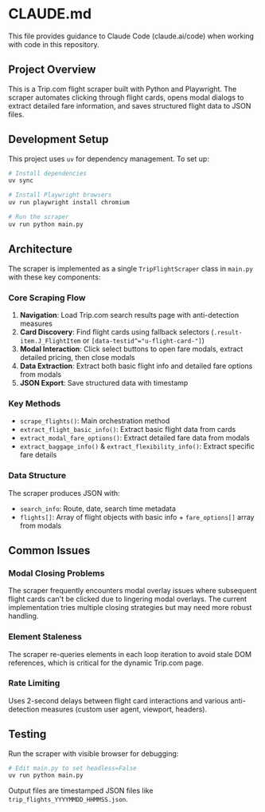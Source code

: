 # CLAUDE.md

This file provides guidance to Claude Code (claude.ai/code) when working with code in this repository.

## Project Overview

This is a Trip.com flight scraper built with Python and Playwright. The scraper automates clicking through flight cards, opens modal dialogs to extract detailed fare information, and saves structured flight data to JSON files.

## Development Setup

This project uses `uv` for dependency management. To set up:

```bash
# Install dependencies
uv sync

# Install Playwright browsers
uv run playwright install chromium

# Run the scraper
uv run python main.py
```

## Architecture

The scraper is implemented as a single `TripFlightScraper` class in `main.py` with these key components:

### Core Scraping Flow
1. **Navigation**: Load Trip.com search results page with anti-detection measures
2. **Card Discovery**: Find flight cards using fallback selectors (`.result-item.J_FlightItem` or `[data-testid^="u-flight-card-"]`)
3. **Modal Interaction**: Click select buttons to open fare modals, extract detailed pricing, then close modals
4. **Data Extraction**: Extract both basic flight info and detailed fare options from modals
5. **JSON Export**: Save structured data with timestamp

### Key Methods
- `scrape_flights()`: Main orchestration method
- `extract_flight_basic_info()`: Extract basic flight data from cards
- `extract_modal_fare_options()`: Extract detailed fare data from modals
- `extract_baggage_info()` & `extract_flexibility_info()`: Extract specific fare details

### Data Structure
The scraper produces JSON with:
- `search_info`: Route, date, search time metadata
- `flights[]`: Array of flight objects with basic info + `fare_options[]` array from modals

## Common Issues

### Modal Closing Problems
The scraper frequently encounters modal overlay issues where subsequent flight cards can't be clicked due to lingering modal overlays. The current implementation tries multiple closing strategies but may need more robust handling.

### Element Staleness
The scraper re-queries elements in each loop iteration to avoid stale DOM references, which is critical for the dynamic Trip.com page.

### Rate Limiting
Uses 2-second delays between flight card interactions and various anti-detection measures (custom user agent, viewport, headers).

## Testing

Run the scraper with visible browser for debugging:
```bash
# Edit main.py to set headless=False
uv run python main.py
```

Output files are timestamped JSON files like `trip_flights_YYYYMMDD_HHMMSS.json`.